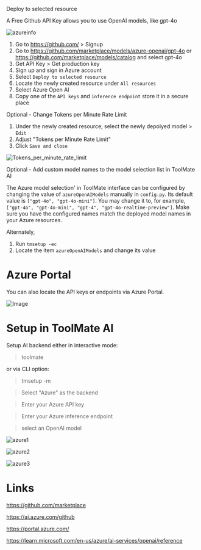 Deploy to selected resource

A Free Github API Key allows you to use OpenAI models, like gpt-4o

![azureinfo](https://github.com/user-attachments/assets/d27c8baa-a609-4cc0-ad08-484300b3d2fa)

1. Go to https://github.com/ > Signup
2. Go to https://github.com/marketplace/models/azure-openai/gpt-4o or https://github.com/marketplace/models/catalog and select gpt-4o
3. Get API Key > Get production key
4. Sign up and sign in Azure account
6. Select `Deploy to selected resource`
7. Locate the newly created resource under `All resources`
8. Select Azure Open AI
9. Copy one of the `API keys` and `inference endpoint` store it in a secure place

Optional - Change Tokens per Minute Rate Limit

1. Under the newly created resource, select the newly depolyed model > `Edit`
2. Adjust "Tokens per Minute Rate Limit"
3. Click `Save and close`

![Tokens_per_minute_rate_limit](https://github.com/user-attachments/assets/71fa9a47-1963-47fc-bc00-520e6000dcab)

Optional - Add custom model names to the model selection list in ToolMate AI

The Azure model selection' in ToolMate interface can be configured by changing the value of `azureOpenAIModels` manually in `config.py`. Its default value is `["gpt-4o", "gpt-4o-mini"]`. You may change it to, for example, `["gpt-4o", "gpt-4o-mini", "gpt-4", "gpt-4o-realtime-preview"]`.  Make sure you have the configured names match the deployed model names in your Azure resources.

Alternately, 

1. Run `tmsetup -ec`
2. Locate the item `azureOpenAIModels` and change its value

# Azure Portal

You can also locate the API keys or endpoints via Azure Portal.

![Image](https://github.com/user-attachments/assets/9477e01a-fd7e-4726-850e-cefd3f9f4346)

# Setup in ToolMate AI

Setup AI backend either in interactive mode:

> toolmate

or via CLI option:

> tmsetup -m

> Select "Azure" as the backend

> Enter your Azure API key

> Enter your Azure inference endpoint

> select an OpenAI model

![azure1](https://github.com/user-attachments/assets/da0604bc-c876-47ac-bfc0-4a2ff0c4889f)

![azure2](https://github.com/user-attachments/assets/032dd16d-2492-429c-96f4-6850b1b7eeb8)

![azure3](https://github.com/user-attachments/assets/c202d160-396f-44c5-beea-7570ae960560)

# Links

https://github.com/marketplace

https://ai.azure.com/github

https://portal.azure.com/

https://learn.microsoft.com/en-us/azure/ai-services/openai/reference